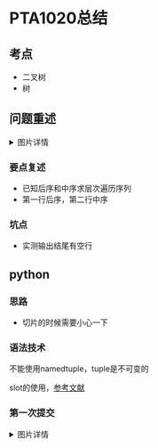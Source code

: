 # PTA1020总结
## 考点
+ 二叉树
+ 树


## 问题重述
<details><summary>图片详情</summary><img src="https://raw.githubusercontent.com/ednow/cloudimg/main/githubio/20210808222132.png" alt="找不到图片(Image not found)" onerror="this.onerror=null;this.src='https://gitee.com/ednow/cloudimg/raw/main/githubio/20210808222132.png';" /></details>

### 要点复述
+ 已知后序和中序求层次遍历序列
+ 第一行后序，第二行中序

### 坑点
+ 实测输出结尾有空行


## python

### 思路

+ 切片的时候需要小心一下

### 语法技术
不能使用namedtuple，tuple是不可变的

slot的使用，[参考文献](https://stackoverflow.com/questions/5943425/is-there-a-data-type-in-python-similar-to-structs-in-c)

### 第一次提交
<details><summary>图片详情</summary><img src="https://raw.githubusercontent.com/ednow/cloudimg/main/githubio/20210808235418.png" alt="找不到图片(Image not found)" onerror="this.onerror=null;this.src='https://gitee.com/ednow/cloudimg/raw/main/githubio/20210808235418.png';" /></details>